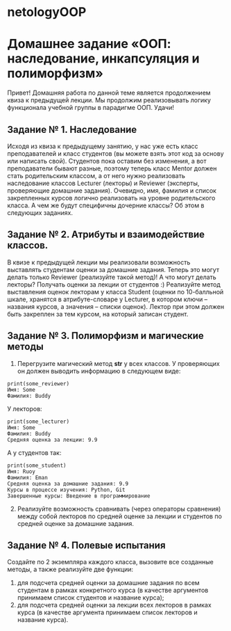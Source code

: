 # netologyOOP
# Домашнее задание «ООП: наследование, инкапсуляция и полиморфизм»

Привет! Домашняя работа по данной теме является продолжением квиза к предыдущей лекции. Мы продолжим
реализовывать логику функционала учебной группы в парадигме ООП. Удачи!

## Задание № 1. Наследование
Исходя из квиза к предыдущему занятию, у нас уже есть класс преподавателей и класс студентов (вы 
можете взять этот код за основу или написать свой). Студентов пока оставим без изменения, а вот 
преподаватели бывают разные, поэтому теперь класс Mentor должен стать родительским классом, а от 
него нужно реализовать наследование классов Lecturer (лекторы) и Reviewer (эксперты, проверяющие домашние задания).
Очевидно, имя, фамилия и список закрепленных курсов логично реализовать на уровне родительского класса. А чем же
будут специфичны дочерние классы? Об этом в следующих заданиях.

## Задание № 2. Атрибуты и взаимодействие классов.
В квизе к предыдущей лекции мы реализовали возможность выставлять студентам оценки за домашние 
задания. Теперь это могут делать только Reviewer (реализуйте такой метод)! А что могут делать 
лекторы? Получать оценки за лекции от студентов :) Реализуйте метод выставления оценок лекторам 
у класса Student (оценки по 10-балльной шкале, хранятся в атрибуте-словаре у Lecturer, в котором 
ключи – названия курсов, а значения – списки оценок). Лектор при этом должен быть закреплен за тем курсом, на
который записан студент.

## Задание № 3. Полиморфизм и магические методы
1. Перегрузите магический метод __str__ у всех классов.
У проверяющих он должен выводить информацию в следующем виде:
```
print(some_reviewer)
Имя: Some
Фамилия: Buddy
```

У лекторов:
```
print(some_lecturer)
Имя: Some
Фамилия: Buddy
Средняя оценка за лекции: 9.9
```

А у студентов так:
```
print(some_student)
Имя: Ruoy
Фамилия: Eman
Средняя оценка за домашние задания: 9.9
Курсы в процессе изучения: Python, Git
Завершенные курсы: Введение в программирование
```

2. Реализуйте возможность сравнивать (через операторы сравнения) между собой лекторов по средней 
оценке за лекции и студентов по средней оценке за домашние задания.

## Задание № 4. Полевые испытания
Создайте по 2 экземпляра каждого класса, вызовите все созданные методы, а также реализуйте две функции:

1. для подсчета средней оценки за домашние задания по всем студентам в рамках конкретного курса (в 
качестве аргументов принимаем список студентов и название курса);
2. для подсчета средней оценки за лекции всех лекторов в рамках курса (в качестве аргумента 
принимаем список лекторов и название курса).